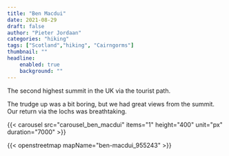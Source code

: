 ```yaml
---
title: "Ben Macdui"
date: 2021-08-29
draft: false
author: "Pieter Jordaan"
categories: "hiking"
tags: ["Scotland","hiking", "Cairngorms"]
thumbnail: ""
headline:
    enabled: true
    background: ""
---
```


The second highest summit in the UK via the tourist path.

<!--more-->

The trudge up was a bit boring, but we had great views from the summit. Our return via the lochs was breathtaking.

{{< carousel src="carousel_ben_macdui" items="1" height="400" unit="px" duration="7000" >}}

{{< openstreetmap mapName="ben-macdui_955243" >}}
